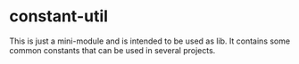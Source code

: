 # constant-util

This is just a mini-module and is intended to be used as lib.
It contains some common constants that can be used in several projects.